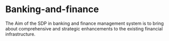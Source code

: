 # Banking-and-finance
The Aim of the SDP in banking and finance management system is to bring about comprehensive and strategic enhancements to the existing financial infrastructure.
